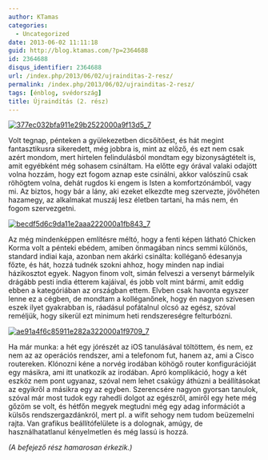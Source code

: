 ```yaml
---
author: KTamas
categories:
  - Uncategorized
date: 2013-06-02 11:11:18
guid: http://blog.ktamas.com/?p=2364688
id: 2364688
disqus_identifier: 2364688
url: /index.php/2013/06/02/ujrainditas-2-resz/
permalink: /index.php/2013/06/02/ujrainditas-2-resz/
tags: [énblog, svédország]
title: Újraindítás (2. rész)
---
```


[<img src="/wp-content/uploads/2013/06/377ec032bfa911e29b2522000a9f13d5_7.jpg" alt="377ec032bfa911e29b2522000a9f13d5_7" width="612" height="612" class="aligncenter size-full wp-image-2364673" srcset="/wp-content/uploads/2013/06/377ec032bfa911e29b2522000a9f13d5_7.jpg 612w, /wp-content/uploads/2013/06/377ec032bfa911e29b2522000a9f13d5_7-150x150.jpg 150w, /wp-content/uploads/2013/06/377ec032bfa911e29b2522000a9f13d5_7-300x300.jpg 300w" sizes="(max-width: 612px) 100vw, 612px" />](/wp-content/uploads/2013/06/377ec032bfa911e29b2522000a9f13d5_7.jpg)

Volt tegnap, pénteken a gyülekezetben dicsőítőest, és hát megint fantasztikusra sikeredett, még jobbra is, mint az előző, és ezt nem csak azért mondom, mert hirtelen felindulásból mondtam egy bizonyságtételt is, amit egyébként még sohasem csináltam. Ha előtte egy órával valaki odajött volna hozzám, hogy ezt fogom aznap este csinálni, akkor valószínű csak röhögtem volna, dehát rugdos ki engem is Isten a komfortzónámból, vagy mi. Az biztos, hogy bár a lány, aki ezeket elkezdte meg szervezte, jövőhéten hazamegy, az alkalmakat muszáj lesz életben tartani, ha más nem, én fogom szervezgetni.

[<img src="/wp-content/uploads/2013/06/becdf5d6c9da11e2aaa222000a1fb843_7.jpg" alt="becdf5d6c9da11e2aaa222000a1fb843_7" width="612" height="612" class="aligncenter size-full wp-image-2364674" srcset="/wp-content/uploads/2013/06/becdf5d6c9da11e2aaa222000a1fb843_7.jpg 612w, /wp-content/uploads/2013/06/becdf5d6c9da11e2aaa222000a1fb843_7-150x150.jpg 150w, /wp-content/uploads/2013/06/becdf5d6c9da11e2aaa222000a1fb843_7-300x300.jpg 300w" sizes="(max-width: 612px) 100vw, 612px" />](/wp-content/uploads/2013/06/becdf5d6c9da11e2aaa222000a1fb843_7.jpg)

Az még mindenképpen említésre méltó, hogy a fenti képen látható Chicken Korma volt a pénteki ebédem, amiben önmagában nincs semmi különös, standard indiai kaja, azonban nem akárki csinálta: kolléganő édesanyja főzte, és hát, hozzá tudnék szokni ahhoz, hogy minden nap indiai házikosztot egyek. Nagyon finom volt, simán felveszi a versenyt bármelyik drágább pesti india étterem kajáival, és jobb volt mint bármi, amit eddig ebben a kategóriában az országban ettem. Elvben csak havonta egyszer lenne ez a cégben, de mondtam a kolléganőnek, hogy én nagyon szivesen eszek ilyet gyakrabban is, ráadásul pofátalnul olcsó az egész, szóval reméljük, hogy sikerül ezt minimum heti rendszereségre felturbózni.

[<img src="/wp-content/uploads/2013/06/ae91a4f6c85911e282a322000a1f9709_7.jpg" alt="ae91a4f6c85911e282a322000a1f9709_7" width="612" height="612" class="aligncenter size-full wp-image-2364683" srcset="/wp-content/uploads/2013/06/ae91a4f6c85911e282a322000a1f9709_7.jpg 612w, /wp-content/uploads/2013/06/ae91a4f6c85911e282a322000a1f9709_7-150x150.jpg 150w, /wp-content/uploads/2013/06/ae91a4f6c85911e282a322000a1f9709_7-300x300.jpg 300w" sizes="(max-width: 612px) 100vw, 612px" />](/wp-content/uploads/2013/06/ae91a4f6c85911e282a322000a1f9709_7.jpg)

Ha már munka: a hét egy jórészét az iOS tanulásával töltöttem, és nem, ez nem az az operációs rendszer, ami a telefonom fut, hanem az, ami a Cisco routereken. Klónozni kéne a norvég irodában köhögő router konfigurációját egy másikra, ami itt unatkozik az irodában. Apró komplikáció, hogy a két eszköz nem pont ugyanaz, szóval nem lehet csakúgy áthúzni a beállításokat az egyikről a másikra egy az egyben. Szerencsére nagyon gyorsan tanulok, szóval már most tudok egy rahedli dolgot az egészről, amiről egy hete még gőzöm se volt, és hétfőn megyek megtudni még egy adag információt a külsős rendszergazdánkról, mert pl. a wifit sehogy nem tudom beüzemelni rajta. Van grafikus beállítófelülete is a dolognak, amúgy, de használhatatlanul kényelmetlen és még lassú is hozzá.

_(A befejező rész hamarosan érkezik.)_
